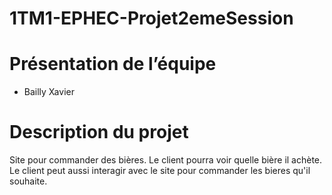 # 1TM1-EPHEC-Projet2emeSession
# Présentation de l’équipe 
- Bailly Xavier
# Description du projet
Site pour commander des bières. 
Le client pourra voir quelle bière il achète.  
Le client peut aussi interagir avec le site pour commander les bieres qu'il souhaite.


